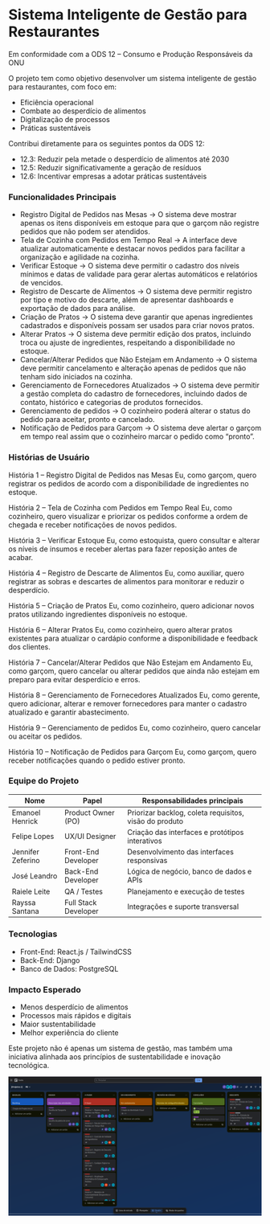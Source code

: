 # Sistema Inteligente de Gestão para Restaurantes
 
Em conformidade com a ODS 12 – Consumo e Produção Responsáveis da ONU

O projeto tem como objetivo desenvolver um sistema inteligente de gestão para restaurantes, com foco em:

- Eficiência operacional
- Combate ao desperdício de alimentos
- Digitalização de processos
- Práticas sustentáveis

Contribui diretamente para os seguintes pontos da ODS 12:
- 12.3: Reduzir pela metade o desperdício de alimentos até 2030
- 12.5: Reduzir significativamente a geração de resíduos
- 12.6: Incentivar empresas a adotar práticas sustentáveis

### Funcionalidades Principais

- Registro Digital de Pedidos nas Mesas → O sistema deve mostrar apenas os itens disponíveis em estoque para que o garçom não registre pedidos que não podem ser atendidos.
- Tela de Cozinha com Pedidos em Tempo Real → A interface deve atualizar automaticamente e destacar novos pedidos para facilitar a organização e agilidade na cozinha.
- Verificar Estoque → O sistema deve permitir o cadastro dos níveis mínimos e datas de validade para gerar alertas automáticos e relatórios de vencidos.
- Registro de Descarte de Alimentos → O sistema deve permitir registro por tipo e motivo do descarte, além de apresentar dashboards e exportação de dados para análise.
- Criação de Pratos → O sistema deve garantir que apenas ingredientes cadastrados e disponíveis possam ser usados para criar novos pratos.
- Alterar Pratos → O sistema deve permitir edição dos pratos, incluindo troca ou ajuste de ingredientes, respeitando a disponibilidade no estoque.
- Cancelar/Alterar Pedidos que Não Estejam em Andamento → O sistema deve permitir cancelamento e alteração apenas de pedidos que não tenham sido iniciados na cozinha.
- Gerenciamento de Fornecedores Atualizados → O sistema deve permitir a gestão completa do cadastro de fornecedores, incluindo dados de contato, histórico e categorias de produtos fornecidos.
- Gerenciamento de pedidos → O cozinheiro poderá alterar o status do pedido para aceitar, pronto e cancelado.
- Notificação de Pedidos para Garçom → O sistema deve alertar o garçom em tempo real assim que o cozinheiro marcar o pedido como “pronto”.

### Histórias de Usuário

 História 1 – Registro Digital de Pedidos nas Mesas
 Eu, como garçom, quero registrar os pedidos de acordo com a disponibilidade de ingredientes no estoque.

 História 2 – Tela de Cozinha com Pedidos em Tempo Real
 Eu, como cozinheiro, quero visualizar e priorizar os pedidos conforme a ordem de chegada e receber notificações de novos pedidos.

 História 3 – Verificar Estoque
 Eu, como estoquista, quero consultar e alterar os níveis de insumos e receber alertas para fazer reposição antes de acabar.

 História 4 – Registro de Descarte de Alimentos
 Eu, como auxiliar, quero registrar as sobras e descartes de alimentos para monitorar e reduzir o desperdício.

 História 5 – Criação de Pratos
 Eu, como cozinheiro, quero adicionar novos pratos utilizando ingredientes disponíveis no estoque.

 História 6 – Alterar Pratos
 Eu, como cozinheiro, quero alterar pratos existentes para atualizar o cardápio conforme a disponibilidade e feedback dos clientes.

 História 7 – Cancelar/Alterar Pedidos que Não Estejam em Andamento
 Eu, como garçom, quero cancelar ou alterar pedidos que ainda não estejam em preparo para evitar desperdício e erros.

 História 8 – Gerenciamento de Fornecedores Atualizados
 Eu, como gerente, quero adicionar, alterar e remover fornecedores para manter o cadastro atualizado e garantir abastecimento.

 História 9 – Gerenciamento de pedidos
 Eu, como cozinheiro, quero cancelar ou aceitar os pedidos.

 História 10 – Notificação de Pedidos para Garçom
 Eu, como garçom, quero receber notificações quando o pedido estiver pronto.

### Equipe do Projeto
 
| Nome                  | Papel                | Responsabilidades principais                           |
| --------------------- | -------------------- | ------------------------------------------------------ |
| Emanoel Henrick       | Product Owner (PO)   | Priorizar backlog, coleta requisitos, visão do produto |
| Felipe Lopes          | UX/UI Designer       | Criação das interfaces e protótipos interativos        |
| Jennifer Zeferino     | Front-End Developer  | Desenvolvimento das interfaces responsivas             |
| José Leandro          | Back-End Developer   | Lógica de negócio, banco de dados e APIs               |
| Raiele Leite          | QA / Testes          | Planejamento e execução de testes                      |
| Rayssa Santana        | Full Stack Developer | Integrações e suporte transversal                      |


### Tecnologias

- Front-End: React.js / TailwindCSS
- Back-End: Django 
- Banco de Dados: PostgreSQL 

### Impacto Esperado

- Menos desperdício de alimentos
- Processos mais rápidos e digitais
- Maior sustentabilidade
- Melhor experiência do cliente

Este projeto não é apenas um sistema de gestão, mas também uma iniciativa alinhada aos princípios de sustentabilidade e inovação tecnológica.

![print](https://github.com/RayssaRR/ChefOS/blob/1f424b65245a386f62580ef0be811d6dfde3c379/Screenshot%20from%202025-09-10%2019-45-22.png)
